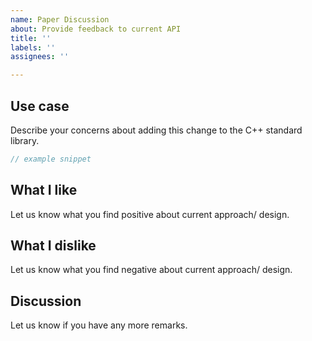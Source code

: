 ```yaml
---
name: Paper Discussion
about: Provide feedback to current API
title: ''
labels: ''
assignees: ''

---
```


<!--
Please follow our code of conduct when engaging in the Beman community:
https://github.com/bemanproject/beman/blob/main/docs/CODE_OF_CONDUCT.md
-->

## Use case

Describe your concerns about adding this change to the C++ standard library.

```c++
// example snippet
```

## What I like

Let us know what you find positive about current approach/ design.

## What I dislike

Let us know what you find negative about current approach/ design.

## Discussion

Let us know if you have any more remarks.
